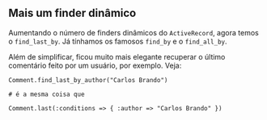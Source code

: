 ## Mais um finder dinâmico

Aumentando o número de finders dinâmicos do `ActiveRecord`, agora temos o `find_last_by`. Já tínhamos os famosos `find_by` e o `find_all_by`.

Além de simplificar, ficou muito mais elegante recuperar o último comentário feito por um usuário, por exemplo. Veja:

	Comment.find_last_by_author("Carlos Brando")

	# é a mesma coisa que
	
	Comment.last(:conditions => { :author => "Carlos Brando" })

